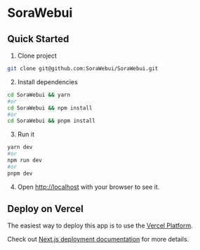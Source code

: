 # SoraWebui

## Quick Started

1. Clone project

```bash
git clone git@github.com:SoraWebui/SoraWebui.git
```

2. Install dependencies

```bash
cd SoraWebui && yarn
#or
cd SoraWebui && npm install
#or
cd SoraWebui && pnpm install
```

3. Run it

```bash
yarn dev
#or
npm run dev
#or
pnpm dev
```

4. Open [http://localhost](http://localhost) with your browser to see it.

## Deploy on Vercel

The easiest way to deploy this app is to use the [Vercel Platform](https://vercel.com/new?utm_medium=default-template&filter=next.js&utm_source=create-next-app&utm_campaign=create-next-app-readme).

Check out [Next.js deployment documentation](https://nextjs.org/docs/deployment) for more details.
